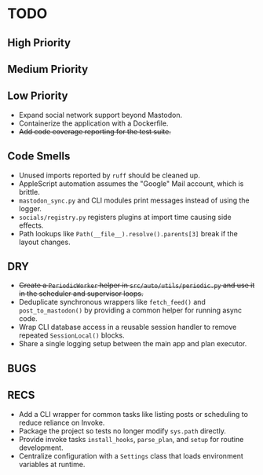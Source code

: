 # TODO

## High Priority

## Medium Priority

## Low Priority
- Expand social network support beyond Mastodon.
- Containerize the application with a Dockerfile.
- ~~Add code coverage reporting for the test suite.~~

## Code Smells
- Unused imports reported by `ruff` should be cleaned up.
- AppleScript automation assumes the "Google" Mail account, which is brittle.
- `mastodon_sync.py` and CLI modules print messages instead of using the logger.
- `socials/registry.py` registers plugins at import time causing side effects.
- Path lookups like `Path(__file__).resolve().parents[3]` break if the layout changes.

## DRY
- ~~Create a `PeriodicWorker` helper in `src/auto/utils/periodic.py` and use it in the scheduler and supervisor loops.~~
- Deduplicate synchronous wrappers like `fetch_feed()` and `post_to_mastodon()` by providing a common helper for running async code.
- Wrap CLI database access in a reusable session handler to remove repeated `SessionLocal()` blocks.
- Share a single logging setup between the main app and plan executor.

## BUGS

## RECS
- Add a CLI wrapper for common tasks like listing posts or scheduling to reduce reliance on Invoke.
- Package the project so tests no longer modify `sys.path` directly.
- Provide invoke tasks `install_hooks`, `parse_plan`, and `setup` for routine development.
- Centralize configuration with a `Settings` class that loads environment variables at runtime.
